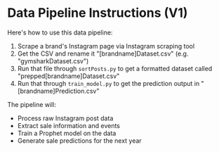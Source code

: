 # Data Pipeline Instructions (V1)

Here's how to use this data pipeline:

1. Scrape a brand's Instagram page via Instagram scraping tool
2. Get the CSV and rename it "[brandname]Dataset.csv" (e.g. "gymsharkDataset.csv") 
3. Run that file through `sortPosts.py` to get a formatted dataset called "prepped[brandname]Dataset.csv"
4. Run that through `train_model.py` to get the prediction output in "[brandname]Prediction.csv"

The pipeline will:
- Process raw Instagram post data
- Extract sale information and events
- Train a Prophet model on the data
- Generate sale predictions for the next year
